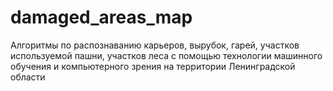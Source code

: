 # damaged_areas_map
Алгоритмы по распознаванию карьеров, вырубок, гарей, участков используемой пашни, участков леса с помощью технологии‌ машинного обучения и компьютерного зрения на территории Ленинградской области
